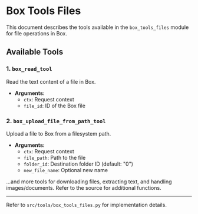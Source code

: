 # Box Tools Files

This document describes the tools available in the `box_tools_files` module for file operations in Box.

## Available Tools

### 1. `box_read_tool`
Read the text content of a file in Box.
- **Arguments:**
  - `ctx`: Request context
  - `file_id`: ID of the Box file

### 2. `box_upload_file_from_path_tool`
Upload a file to Box from a filesystem path.
- **Arguments:**
  - `ctx`: Request context
  - `file_path`: Path to the file
  - `folder_id`: Destination folder ID (default: "0")
  - `new_file_name`: Optional new name

...and more tools for downloading files, extracting text, and handling images/documents. Refer to the source for additional functions.

---

Refer to `src/tools/box_tools_files.py` for implementation details.